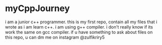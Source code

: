 # myCppJourney
i am a junior c++ programmer.
this is my first repo, contain all my files that i wrote as i am learn c++.
i am using g++ compiler. i don't really know if its work the same on gcc compiler.
if u have something to ask about files on this repo,
u can dm me on instagram @zulfikriry5
